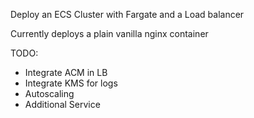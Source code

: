 Deploy an ECS Cluster with Fargate and a Load balancer

Currently deploys a plain vanilla nginx container

TODO: 
- Integrate ACM in LB 
- Integrate KMS for logs
- Autoscaling
- Additional Service


